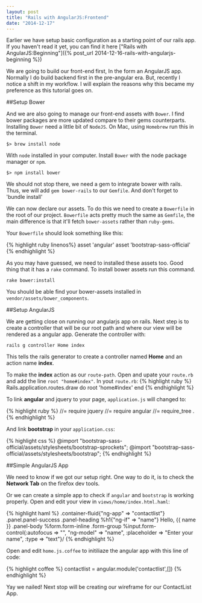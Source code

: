 ```yaml
---
layout: post
title: "Rails with AngularJS:Frontend"
date: "2014-12-17"
---
```

Earlier we have setup basic configuration as a starting point of our rails app. If you haven't read it yet, you can find it here ["Rails with AngularJS:Beginning"]({% post_url 2014-12-16-rails-with-angularjs-beginning %})

We are going to build our front-end first, In the form an AngularJS app. Normally I do build backend first in the pre-angular era. But, recently I notice a shift in my workflow. I will explain the reasons why this became my preference as this tutorial goes on.

##Setup Bower

And we are also going to manage our front-end assets with `Bower`. I find bower packages are more updated compare to their gems counterparts. Installing `Bower` need a little bit of `NodeJS`. On Mac, using `Homebrew` run this in the terminal.

`$> brew install node`

With `node` installed in your computer. Install `Bower` with the node package manager or `npm`.

`$> npm install bower`

We should not stop there, we need a gem to integrate bower with rails. Thus, we will add `gem bower-rails` to our `Gemfile`. And don't forget to 'bundle install'

We can now declare our assets. To do this we need to create a `Bowerfile` in the root of our project. `Bowerfile` acts pretty much the same as `Gemfile`, the main difference is that it'll fetch `bower-assets` rather than `ruby-gems`.

Your `Bowerfile` should look something like this:

{% highlight ruby linenos%}
asset 'angular'
asset 'bootstrap-sass-official'
{% endhighlight %}

As you may have guessed, we need to installed these assets too. Good thing that it has a `rake` command. To install bower assets run this command.

`rake bower:install`

You should be able find your bower-assets installed in `vendor/assets/bower_components`.

##Setup AngularJS

We are getting close on running our angularjs app on rails. Next step is to create a controller that will be our root path and where our view will be rendered as a angular app. Generate the controller with:

`rails g controller Home index`

This tells the rails generator to create a controller named **Home** and an action name **index**.

To make the **index** action as our `route-path`. Open and upate your `route.rb` and add the line `root "home#index"`. In yout `route.rb`:
{% highlight ruby %}
Rails.application.routes.draw do
  root 'home#index'
end
{% endhighlight %}

To link **angular** and jquery to your page, `application.js` will changed to:

{% highlight ruby %}
//= require jquery
//= require angular
//= require_tree .
{% endhighlight %}

And link **bootstrap** in your `application.css`:

{% highlight css %}
@import "bootstrap-sass-official/assets/stylesheets/bootstrap-sprockets";
@import "bootstrap-sass-official/assets/stylesheets/bootstrap";
{% endhighlight %}

##Simple AngularJS App

We need to know if we got our setup right. One way to do it, is to check the **Network Tab** on the firefox dev tools.

Or we can create a simple app to check if `angular` and `bootstrap` is working properly. Open and edit your view in `views/home/index.html.haml`:

{% highlight haml %}
.container-fluid{"ng-app" => "contactlist"}
  .panel.panel-success
    .panel-heading
      %h1{"ng-if" => "name"} Hello, {{ name }}
    .panel-body
      %form.form-inline
        .form-group
          %input.form-control{:autofocus => "", "ng-model" => "name", :placeholder => "Enter your name", :type => "text"}/
{% endhighlight %}

Open and edit `home.js.coffee` to initiliaze the angular app with this line of code:

{% highlight coffee %}
contactlist = angular.module('contactlist',[])
{% endhighlight %}

Yay we nailed! Next stop will be creating our wireframe for our ContactList App.

